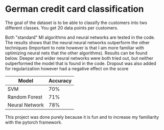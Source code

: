# German credit card classification

The goal of the dataset is to be able to classify the customers into two different classes. You get 20 data points per customers.  

Both "standard" Ml algorithms and neural networks are tested in the code. The results shows that the neural neural networks outperform the other techniques (Important to note however is that I am more familiar with optimizing neural nets that the other algorithms). Results can be found below. Deeper and wider neural networks were both tried out, but neither outperformed the model that is found in the code. Dropout was also added for regularization however had a negative effect on the score

| Model          | Accuracy |
|----------------|----------|
| SVM            | 70%      |
| Random Forest  | 71%      |
| Neural Network | 78%      |

This project was done purely because it is fun and to increase my familiarity with the pytorch framework.
